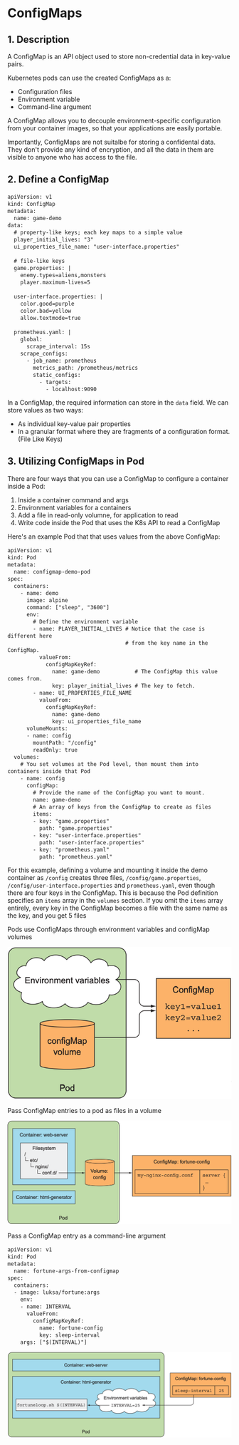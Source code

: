 # ConfigMaps

## 1. Description

A ConfigMap is an API object used to store non-credential data in key-value pairs.

Kubernetes pods can use the created ConfigMaps as a:

- Configuration files
- Environment variable
- Command-line argument

A ConfigMap allows you to decouple environment-specific configuration from your container images, so that your applications are easily portable.

Importantly, ConfigMaps are not suitalbe for storing a confidental data. They don't provide any kind of encryption, and all the data in them are visible to anyone who has access to the file.

## 2. Define a ConfigMap

```
apiVersion: v1
kind: ConfigMap
metadata:
  name: game-demo
data:
  # property-like keys; each key maps to a simple value
  player_initial_lives: "3"
  ui_properties_file_name: "user-interface.properties"

  # file-like keys
  game.properties: |
    enemy.types=aliens,monsters
    player.maximum-lives=5

  user-interface.properties: |
    color.good=purple
    color.bad=yellow
    allow.textmode=true

  prometheus.yaml: |
    global:
      scrape_interval: 15s
    scrape_configs:
      - job_name: prometheus
        metrics_path: /prometheus/metrics
        static_configs:
          - targets:
            - localhost:9090
```

In a ConfigMap, the required information can store in the `data` field. We can store values as two ways:

- As individual key-value pair properties
- In a granular format where they are fragments of a configuration format. (File Like Keys)

## 3. Utilizing ConfigMaps in Pod

There are four ways that you can use a ConfigMap to configure a container inside a Pod:

1. Inside a container command and args
2. Environment variables for a containers
3. Add a file in read-only volumne, for application to read
4. Write code inside the Pod that uses the K8s API to read a ConfigMap

Here's an example Pod that that uses values from the above ConfigMap:

```
apiVersion: v1
kind: Pod
metadata:
  name: configmap-demo-pod
spec:
  containers:
    - name: demo
      image: alpine
      command: ["sleep", "3600"]
      env:
        # Define the environment variable
        - name: PLAYER_INITIAL_LIVES # Notice that the case is different here
                                     # from the key name in the ConfigMap.
          valueFrom:
            configMapKeyRef:
              name: game-demo           # The ConfigMap this value comes from.
              key: player_initial_lives # The key to fetch.
        - name: UI_PROPERTIES_FILE_NAME
          valueFrom:
            configMapKeyRef:
              name: game-demo
              key: ui_properties_file_name
      volumeMounts:
      - name: config
        mountPath: "/config"
        readOnly: true
  volumes:
    # You set volumes at the Pod level, then mount them into containers inside that Pod
    - name: config
      configMap:
        # Provide the name of the ConfigMap you want to mount.
        name: game-demo
        # An array of keys from the ConfigMap to create as files
        items:
        - key: "game.properties"
          path: "game.properties"
        - key: "user-interface.properties"
          path: "user-interface.properties"
        - key: "prometheus.yaml"
          path: "prometheus.yaml"
```

For this example, defining a volume and mounting it inside the demo container as `/config` creates three files, `/config/game.properties`, `/config/user-interface.properties` and `prometheus.yaml`, even though there are four keys in the ConfigMap.
This is because the Pod definition specifies an `items` array in the `volumes` section.
If you omit the `items` array entirely, every key in the ConfigMap becomes a file with the same name as the key, and you get 5 files

Pods use ConfigMaps through environment variables and configMap volumes

![](../../assets/images/kubernetes/config_map.png)

Pass ConfigMap entries to a pod as files in a volume

![](../../assets/images/kubernetes/config_map_file.png)

Pass a ConfigMap entry as a command-line argument

```
apiVersion: v1
kind: Pod
metadata:
  name: fortune-args-from-configmap
spec:
  containers:
  - image: luksa/fortune:args
    env:
    - name: INTERVAL
      valueFrom:
        configMapKeyRef:
          name: fortune-config
          key: sleep-interval
    args: ["$(INTERVAL)"]
```

![](../../assets/images/kubernetes/config_map_command_line.png)
